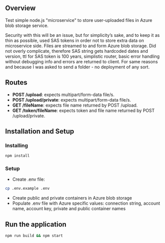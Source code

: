## Overview

Test simple node.js "microservice" to store user-uploaded files in 
Azure blob storage service. 

Security with this will be an issue, but for simplicity’s sake, and to keep
it as thin as possible, used SAS tokens in order not to store extra data
on microservice side. Files are streamed to and form
Azure blob storage. Did not overly complicate, therefore SAS string 
gets hardcoded dates and version, ttl for SAS token is 100 years, 
simplistic router, basic error handling without debugging info and errors are returned to client. 
For same reasons and because I was asked to send a folder - no deployment of any sort.

## Routes

- **POST /upload**: expects multipart/form-data file/s.
- **POST /upload/private**: expects multipart/form-data file/s.
- **GET /fileName**: expects file name returned by POST /upload.
- **GET /token/fileName**: expects token and file name returned by POST /upload/private.

## Installation and Setup

### Installing

```bash
npm install
```

### Setup

- Create .env file:
```bash
cp .env.example .env
```
- Create public and private containers in Azure blob storage
- Populate .env file with Azure specific values: 
connection string, account name, account key, private and public container names

## Run the application
```bash
npm run build && npm start
```
